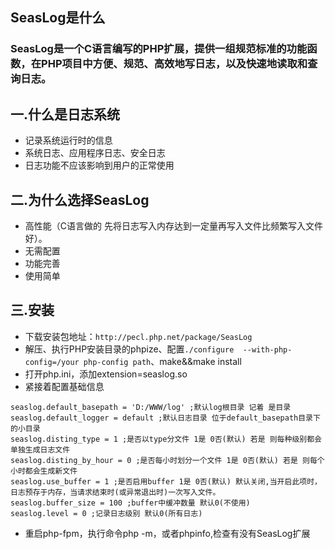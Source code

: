 ## SeasLog是什么
### SeasLog是一个C语言编写的PHP扩展，提供一组规范标准的功能函数，在PHP项目中方便、规范、高效地写日志，以及快速地读取和查询日志。

## 一.什么是日志系统

- 记录系统运行时的信息
- 系统日志、应用程序日志、安全日志
- 日志功能不应该影响到用户的正常使用

## 二.为什么选择SeasLog

- 高性能（C语言做的 先将日志写入内存达到一定量再写入文件比频繁写入文件好）。
- 无需配置
- 功能完善
- 使用简单

## 三.安装
- 下载安装包地址：```http://pecl.php.net/package/SeasLog```
- 解压、执行PHP安装目录的phpize、配置```./configure  --with-php-config=/your php-config path```、make&&make install
- 打开php.ini，添加extension=seaslog.so
- 紧接着配置基础信息
```
seaslog.default_basepath = 'D:/WWW/log' ;默认log根目录 记着 是目录
seaslog.default_logger = default ;默认日志目录 位于default_basepath目录下的小目录
seaslog.disting_type = 1 ;是否以type分文件 1是 0否(默认) 若是 则每种级别都会单独生成日志文件
seaslog.disting_by_hour = 0 ;是否每小时划分一个文件 1是 0否(默认) 若是 则每个小时都会生成新文件
seaslog.use_buffer = 1 ;是否启用buffer 1是 0否(默认) 默认关闭,当开启此项时，日志预存于内存，当请求结束时(或异常退出时)一次写入文件。
seaslog.buffer_size = 100 ;buffer中缓冲数量 默认0(不使用)
seaslog.level = 0 ;记录日志级别 默认0(所有日志)

```

- 重启php-fpm，执行命令php -m，或者phpinfo,检查有没有SeasLog扩展

